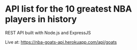 # API list for the 10 greatest NBA players in history
REST API built with Node.js and ExpressJS

Live at: https://nba-goats-api.herokuapp.com/api/goats

